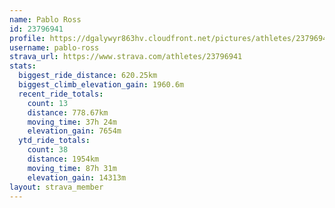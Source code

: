 ```yaml
---
name: Pablo Ross
id: 23796941
profile: https://dgalywyr863hv.cloudfront.net/pictures/athletes/23796941/14615399/1/large.jpg
username: pablo-ross
strava_url: https://www.strava.com/athletes/23796941
stats:
  biggest_ride_distance: 620.25km
  biggest_climb_elevation_gain: 1960.6m
  recent_ride_totals:
    count: 13
    distance: 778.67km
    moving_time: 37h 24m
    elevation_gain: 7654m
  ytd_ride_totals:
    count: 38
    distance: 1954km
    moving_time: 87h 31m
    elevation_gain: 14313m
layout: strava_member
--- 
```

